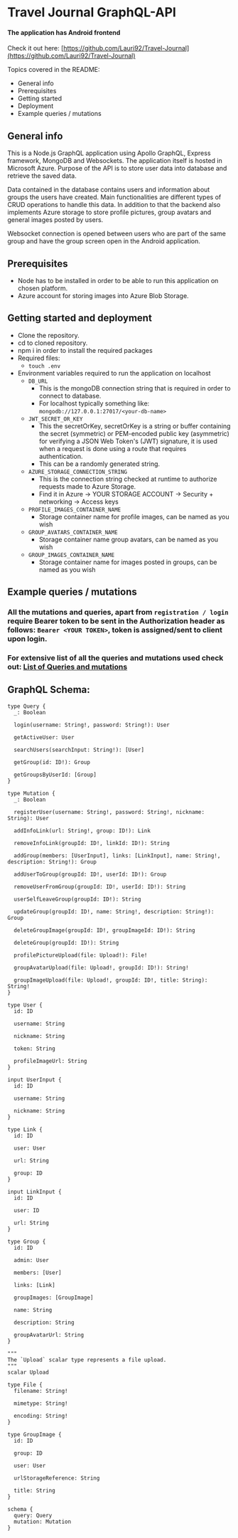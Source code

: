 # Travel Journal GraphQL-API

#### The application has Android frontend

Check it out
here: [https://github.com/Lauri92/Travel-Journal](https://github.com/Lauri92/Travel-Journal)

Topics covered in the README:

* General info
* Prerequisites
* Getting started
* Deployment
* Example queries / mutations

## General info

This is a Node.js GraphQL application using Apollo GraphQL, Express framework, MongoDB and Websockets. The application
itself is hosted
in Microsoft Azure. Purpose of the API is to store user data into database and retrieve the saved data.

Data contained in the database contains users and information about groups the users have created. Main functionalities
are different
types of CRUD operations to handle this data. In addition to that the backend also implements Azure storage to store
profile pictures, group avatars and general images posted by users.

Websocket connection is opened between users who are part of the same group and have the group screen open in the
Android application.

## Prerequisites

* Node has to be installed in order to be able to run this application on chosen platform.
* Azure account for storing images into Azure Blob Storage.

## Getting started and deployment

* Clone the repository.
* cd to cloned repository.
* npm i in order to install the required packages
* Required files:
    * ```touch .env```
* Environment variables required to run the application on localhost
    * ```DB_URL```
        * This is the mongoDB connection string that is required in order to connect to database.
        * For localhost typically something like: ```mongodb://127.0.0.1:27017/<your-db-name>```
    * ```JWT_SECRET_OR_KEY```
        * This the secretOrKey, secretOrKey is a string or buffer containing the secret (symmetric) or PEM-encoded
          public key (asymmetric) for verifying a JSON Web Token's (JWT) signature, it is used when a request is done
          using a route that requires authentication.
        * This can be a randomly generated string.
    * ```AZURE_STORAGE_CONNECTION_STRING```
        * This is the connection string checked at runtime to authorize requests made to Azure Storage.
        * Find it in Azure → YOUR STORAGE ACCOUNT → Security + networking → Access keys
    * ```PROFILE_IMAGES_CONTAINER_NAME```
        * Storage container name for profile images, can be named as you wish
    * ```GROUP_AVATARS_CONTAINER_NAME```
        * Storage container name group avatars, can be named as you wish
    * ```GROUP_IMAGES_CONTAINER_NAME```
        * Storage container name for images posted in groups, can be named as you wish

## Example queries / mutations

### All the mutations and queries, apart from ``registration / login`` require Bearer token to be sent in the Authorization header as follows: ```Bearer <YOUR TOKEN>```, token is assigned/sent to client upon login.

### For extensive list of all the queries and mutations used check out: [List of Queries and mutations](https://github.com/Lauri92/Travel-Journal/tree/master/app/src/main/graphql/fi/lauriari/traveljournal)

## GraphQL Schema:
```
type Query {
  _: Boolean

  login(username: String!, password: String!): User

  getActiveUser: User

  searchUsers(searchInput: String!): [User]

  getGroup(id: ID!): Group

  getGroupsByUserId: [Group]
}

type Mutation {
  _: Boolean

  registerUser(username: String!, password: String!, nickname: String): User

  addInfoLink(url: String!, group: ID!): Link

  removeInfoLink(groupId: ID!, linkId: ID!): String

  addGroup(members: [UserInput], links: [LinkInput], name: String!, description: String!): Group

  addUserToGroup(groupId: ID!, userId: ID!): Group

  removeUserFromGroup(groupId: ID!, userId: ID!): String

  userSelfLeaveGroup(groupId: ID!): String

  updateGroup(groupId: ID!, name: String!, description: String!): Group

  deleteGroupImage(groupId: ID!, groupImageId: ID!): String

  deleteGroup(groupId: ID!): String

  profilePictureUpload(file: Upload!): File!

  groupAvatarUpload(file: Upload!, groupId: ID!): String!

  groupImageUpload(file: Upload!, groupId: ID!, title: String): String!
}

type User {
  id: ID

  username: String

  nickname: String

  token: String

  profileImageUrl: String
}

input UserInput {
  id: ID

  username: String

  nickname: String
}

type Link {
  id: ID

  user: User

  url: String

  group: ID
}

input LinkInput {
  id: ID

  user: ID

  url: String
}

type Group {
  id: ID

  admin: User

  members: [User]

  links: [Link]

  groupImages: [GroupImage]

  name: String

  description: String

  groupAvatarUrl: String
}

"""
The `Upload` scalar type represents a file upload.
"""
scalar Upload

type File {
  filename: String!

  mimetype: String!

  encoding: String!
}

type GroupImage {
  id: ID

  group: ID

  user: User

  urlStorageReference: String

  title: String
}

schema {
  query: Query
  mutation: Mutation
}
```
